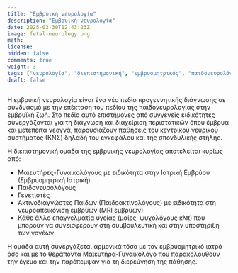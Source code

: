 ```yaml
---
title: "Εμβρυική νευρολογία"
description: "Εμβρυική νευρολογία"
date: 2025-03-30T12:43:23Z
image: fetal-neurology.png
math: 
license: 
hidden: false
comments: true
weight: 3
tags: ["νευρολογία", "διεπιστημονική", "εμβρυομητρικός", "παιδονευρολόγος", "γενετιστής", "παιδοακτινολόγος"]
draft: false
---
```


Η εμβρυική νευρολογία είναι ένα νέο πεδίο προγεννητικής διάγνωσης σε συνδυασμό με την επέκταση του πεδίου της παιδονευρολογίας στην εμβρυϊκή ζωή. Στο πεδίο αυτό επιστήμονες από συγγενείς ειδικότητες συνεργάζονται για τη διάγνωση και διαχείριση περιστατικών όπου έμβρυα και μετέπειτα νεογνά, παρουσιάζουν παθήσεις του κεντρικού νευρικού συστήματος (ΚΝΣ) δηλαδή του εγκεφάλου και της σπονδυλικής στήλης.

Η διεπιστημονική ομάδα της εμβρυικής νευρολογίας αποτελείται κυρίως από:
- Μαιευτήρες-Γυναικολόγους με ειδικότητα στην Ιατρική Εμβρύου (Εμβρυομητρική Ιατρική)
- Παιδονευρολόγους
- Γενετιστές
- Ακτινοδιαγνώστες Παίδων (Παιδοακτινολόγους) με ειδικότητα στη νευροαπεικόνιση εμβρύων (MRI εμβρύων)
- Κάθε άλλο επαγγελματία υγείας (μαίες, ψυχολόγους κλπ) που μπορούν να συνεισφέρουν στη συμβουλευτική και στην υποστήριξη των γονέων

Η ομάδα αυτή συνεργάζεται αρμονικά τόσο με τον εμβρυομητρικό ιατρό όσο και με το θεράποντα Μαιευτήρα-Γυναικολόγο που παρακολουθούν την έγκυο και την παρέπεμψαν για τη διερεύνηση της πάθησης.
